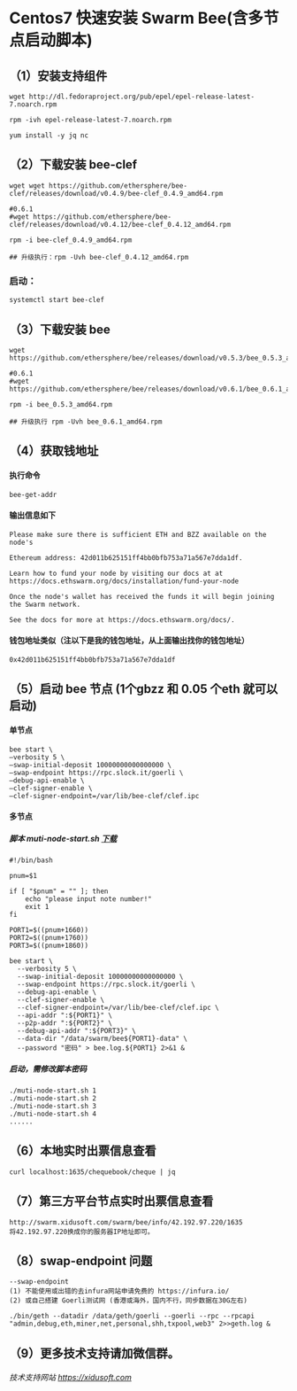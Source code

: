 
# Centos7 快速安装 Swarm Bee(含多节点启动脚本)

## （1）安装支持组件
```
wget http://dl.fedoraproject.org/pub/epel/epel-release-latest-7.noarch.rpm

rpm -ivh epel-release-latest-7.noarch.rpm

yum install -y jq nc
```

## （2）下载安装 bee-clef
```
wget wget https://github.com/ethersphere/bee-clef/releases/download/v0.4.9/bee-clef_0.4.9_amd64.rpm

#0.6.1
#wget https://github.com/ethersphere/bee-clef/releases/download/v0.4.12/bee-clef_0.4.12_amd64.rpm

rpm -i bee-clef_0.4.9_amd64.rpm

## 升级执行：rpm -Uvh bee-clef_0.4.12_amd64.rpm
```
### 启动：
```
systemctl start bee-clef
```
## （3）下载安装 bee
```
wget https://github.com/ethersphere/bee/releases/download/v0.5.3/bee_0.5.3_amd64.rpm

#0.6.1
#wget https://github.com/ethersphere/bee/releases/download/v0.6.1/bee_0.6.1_amd64.rpm

rpm -i bee_0.5.3_amd64.rpm

## 升级执行 rpm -Uvh bee_0.6.1_amd64.rpm
```

## （4）获取钱地址
#### 执行命令
`bee-get-addr`

#### 输出信息如下
```
Please make sure there is sufficient ETH and BZZ available on the node's 

Ethereum address: 42d011b625151ff4bb0bfb753a71a567e7dda1df.

Learn how to fund your node by visiting our docs at at https://docs.ethswarm.org/docs/installation/fund-your-node

Once the node's wallet has received the funds it will begin joining the Swarm network.

See the docs for more at https://docs.ethswarm.org/docs/.
```
#### 钱包地址类似（注以下是我的钱包地址，从上面输出找你的钱包地址）
`0x42d011b625151ff4bb0bfb753a71a567e7dda1df`

## （5）启动 bee 节点 (1个gbzz 和 0.05 个eth 就可以启动)
#### 单节点
```
bee start \
–verbosity 5 \
–swap-initial-deposit 10000000000000000 \
–swap-endpoint https://rpc.slock.it/goerli \
–debug-api-enable \
–clef-signer-enable \
–clef-signer-endpoint=/var/lib/bee-clef/clef.ipc
```
#### 多节点
##### 脚本 muti-node-start.sh [下载](muti-node-start.sh)
```
#!/bin/bash

pnum=$1

if [ "$pnum" = "" ]; then
    echo "please input note number!"
    exit 1
fi

PORT1=$((pnum+1660))
PORT2=$((pnum+1760))
PORT3=$((pnum+1860))

bee start \
  --verbosity 5 \
  --swap-initial-deposit 10000000000000000 \
  --swap-endpoint https://rpc.slock.it/goerli \
  --debug-api-enable \
  --clef-signer-enable \
  --clef-signer-endpoint=/var/lib/bee-clef/clef.ipc \
  --api-addr ":${PORT1}" \
  --p2p-addr ":${PORT2}" \
  --debug-api-addr ":${PORT3}" \
  --data-dir "/data/swarm/bee${PORT1}-data" \
  --password "密码" > bee.log.${PORT1} 2>&1 &
```

##### 启动，需修改脚本密码
```
./muti-node-start.sh 1
./muti-node-start.sh 2
./muti-node-start.sh 3
./muti-node-start.sh 4
......
```

## （6）本地实时出票信息查看
`curl localhost:1635/chequebook/cheque | jq`

## （7）第三方平台节点实时出票信息查看
```
http://swarm.xidusoft.com/swarm/bee/info/42.192.97.220/1635
将42.192.97.220换成你的服务器IP地址即可。
```

## （8）swap-endpoint 问题
```
--swap-endpoint 
(1) 不能使用或出错的去infura网站申请免费的 https://infura.io/
(2) 或自己搭建 Goerli测试网 (香港或海外，国内不行，同步数据在30G左右)

./bin/geth --datadir /data/geth/goerli --goerli --rpc --rpcapi "admin,debug,eth,miner,net,personal,shh,txpool,web3" 2>>geth.log &

```
## （9）更多技术支持请加微信群。

###### 技术支持网站 https://xidusoft.com
